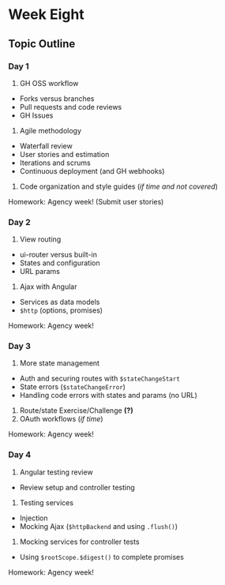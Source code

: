 # Week Eight

## Topic Outline

### Day 1

1. GH OSS workflow
  * Forks versus branches
  * Pull requests and code reviews
  * GH Issues
1. Agile methodology
  * Waterfall review
  * User stories and estimation
  * Iterations and scrums
  * Continuous deployment (and GH webhooks)
1. Code organization and style guides (_if time and not covered_)

Homework: Agency week! (Submit user stories)

### Day 2

1. View routing
  * ui-router versus built-in
  * States and configuration
  * URL params
1. Ajax with Angular
  * Services as data models
  * `$http` (options, promises)

Homework: Agency week!

### Day 3

1. More state management
  * Auth and securing routes with `$stateChangeStart`
  * State errors (`$stateChangeError`)
  * Handling code errors with states and params (no URL)
1. Route/state Exercise/Challenge **(?)**
1. OAuth workflows (_if time_)

Homework: Agency week!

### Day 4

1. Angular testing review
  * Review setup and controller testing
1. Testing services
  * Injection
  * Mocking Ajax (`$httpBackend` and using `.flush()`)
1. Mocking services for controller tests
  * Using `$rootScope.$digest()` to complete promises

Homework: Agency week!
